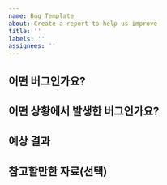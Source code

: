 ```yaml
---
name: Bug Template
about: Create a report to help us improve
title: ''
labels: ''
assignees: ''
---
```


## 어떤 버그인가요?

<!-- 어떤 버그인지 간결하게 설명해주세요 -->

## 어떤 상황에서 발생한 버그인가요?

<!-- (가능하면) Given-When-Then 형식으로 서술해주세요 -->

## 예상 결과

<!-- 예상했던 정상적인 결과가 어떤 것이었는지 설명해주세요 -->

## 참고할만한 자료(선택)
